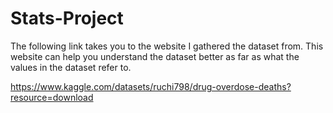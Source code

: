 # Stats-Project

The following link takes you to the website I gathered the dataset from.
This website can help you understand the dataset better as far as what the values in the dataset refer to.

[https://www.kaggle.com/datasets/ruchi798/drug-overdose-deaths?resource=download
](https://www.samhsa.gov/data/data-we-collect/nsduh-national-survey-drug-use-and-health/state-releases/2014-2015)
